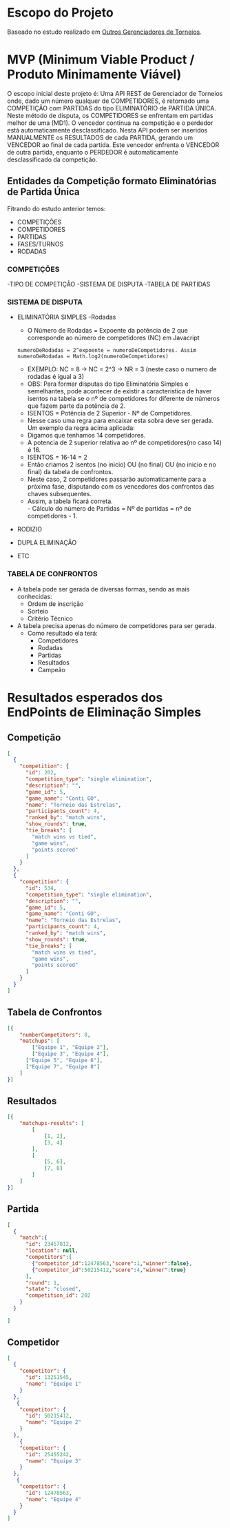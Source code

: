 # Escopo do Projeto

Baseado no estudo realizado em [Outros Gerenciadores de Torneios](https://github.com/Michael-Lourenco/gerenciadordetorneios/blob/master/outrosgerenciadoresdetorneios.md).

# MVP (Minimum Viable Product / Produto Minimamente Viável)

O escopo inicial deste projeto é:
Uma API REST de Gerenciador de Torneios onde, dado um número qualquer de COMPETIDORES, é retornado uma COMPETIÇÃO com PARTIDAS do tipo ELIMINATÓRIO de PARTIDA ÚNICA.
Neste método de disputa, os COMPETIDORES se enfrentam em partidas melhor de uma (MD1). O vencedor continua na competição e o perdedor está automaticamente desclassificado.
Nesta API podem ser inseridos MANUALMENTE os RESULTADOS de cada PARTIDA, gerando um VENCEDOR ao final de cada partida.
Este vencedor enfrenta o VENCEDOR de outra partida, enquanto o PERDEDOR é automaticamente desclassificado da competição.
  
## Entidades da Competição formato Eliminatórias de Partida Única
  Fitrando do estudo anterior temos:
 - COMPETIÇÕES
 - COMPETIDORES
 - PARTIDAS
 - FASES/TURNOS
 - RODADAS
 
 ### COMPETIÇÕES
  -TIPO DE COMPETIÇÃO
  -SISTEMA DE DISPUTA
  -TABELA DE PARTIDAS

  
  ### SISTEMA DE DISPUTA
   - ELIMINATÓRIA SIMPLES
    -Rodadas
     - O Número de Rodadas = Expoente da potência de 2 que corresponde ao número de competidores (NC)
      em Javacript 
      ```
      numeroDeRodadas = 2^expoente = numeroDeCompetidores. Assim numeroDeRodadas = Math.log2(numeroDeCompetidores)
      ````
      - EXEMPLO: NC = 8 -> NC = 2^3 -> NR = 3 (neste caso o numero de rodadas é igual a 3)
     - OBS: Para formar disputas do tipo Eliminatória Simples e semelhantes, pode acontecer de existir a caracteristica de haver isentos na tabela se o nº de competidores for diferente de números que fazem parte da potência de 2. 
     - ISENTOS = Potência de 2 Superior - Nº de Competidores.
      - Nesse caso uma regra para encaixar esta sobra deve ser gerada. Um exemplo da regra acima aplicada:
      - Digamos que tenhamos 14 competidores.
      - A potencia de 2 superior relativa ao nº de competidores(no caso 14) é 16.
      - ISENTOS = 16-14 = 2
      - Então criamos 2 isentos (no inicio) OU (no final) OU (no inicio e no final) da tabela de confrontos. 
      - Neste caso, 2 competidores passarão automaticamente para a próxima fase, disputando com os vencedores dos confrontos das chaves subsequentes.
      - Assim, a tabela ficará correta.  
    - Cálculo do número de Partidas = Nº de partidas = nº de competidores - 1.
      
   - RODIZIO
   - DUPLA ELIMINAÇÃO
   - ETC

### TABELA DE CONFRONTOS
  - A tabela pode ser gerada de diversas formas, sendo as mais conhecidas:
    - Ordem de inscrição
    - Sorteio
    - Critério Técnico
  - A tabela precisa apenas do número de competidores para ser gerada.
    - Como resultado ela terá:
      - Competidores
      - Rodadas
      - Partidas
      - Resultados
      - Campeão

# Resultados esperados dos EndPoints de Eliminação Simples
## Competição
```json
[
  {
    "competition": {
      "id": 202,
      "competition_type": "single elimination",
      "description": "",
      "game_id": 5,
      "game_name": "Conti GO",
      "name": "Torneio das Estrelas",
      "participants_count": 4,
      "ranked_by": "match wins",
      "show_rounds": true,
      "tie_breaks": [
        "match wins vs tied",
        "game wins",
        "points scored"
      ]
    }
  },
  {
    "competition": {
      "id": 534,
      "competition_type": "single elimination",
      "description": "",
      "game_id": 5,
      "game_name": "Conti GO",
      "name": "Torneio das Estrelas",
      "participants_count": 4,
      "ranked_by": "match wins",
      "show_rounds": true,
      "tie_breaks": [
        "match wins vs tied",
        "game wins",
        "points scored"
      ]
    }
  }
]
```
## Tabela de Confrontos
```json
[{
	"numberCompetitors": 8,
	"matchups": [
		["Equipe 1", "Equipe 2"],
		["Equipe 3", "Equipe 4"],
	  ["Equipe 5", "Equipe 6"],
	  ["Equipe 7", "Equipe 8"]
	]
}]
```
## Resultados
```json 
[{
	"matchups-results": [
		[
			[1, 2],
			[3, 4]
		],
		[
			[5, 6],
			[7, 8]
		]
	]
}]
```
## Partida
```json
[
  {
    "match":{
      "id": 23457812,
      "location": null,
      "competitors":[
        {"competitor_id":12478563,"score":1,"winner":false},
        {"competitor_id":50215412,"score":4,"winner":true}
      ],
      "round": 1,
      "state": "closed",
      "competition_id": 202
    }
  }

]
```
## Competidor
```json
[
  {
    "competitor": {
      "id": 13251545,
      "name": "Equipe 1"
    }
  },
   {
    "competitor": {
      "id": 50215412,
      "name": "Equipe 2"
    }
  },
    {
    "competitor": {
      "id": 25455242,
      "name": "Equipe 3"
    }
  },
   {
    "competitor": {
      "id": 12478563,
      "name": "Equipe 4"
    }
  }
]
```